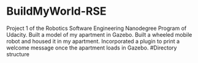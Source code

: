 # BuildMyWorld-RSE
Project 1 of the Robotics Software Engineering Nanodegree Program of Udacity. 
Built a model of my apartment in Gazebo. 
Built a wheeled mobile robot and housed it in my apartment.
Incorporated a plugin to print a welcome message once the apartment loads in Gazebo.
#Directory structure
